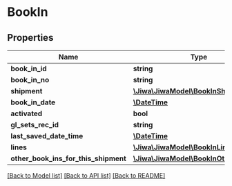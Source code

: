# BookIn

## Properties
Name | Type | Description | Notes
------------ | ------------- | ------------- | -------------
**book_in_id** | **string** |  | [optional] 
**book_in_no** | **string** |  | [optional] 
**shipment** | [**\Jiwa\JiwaModel\BookInShipment**](BookInShipment.md) |  | [optional] 
**book_in_date** | [**\DateTime**](\DateTime.md) |  | [optional] 
**activated** | **bool** |  | [optional] 
**gl_sets_rec_id** | **string** |  | [optional] 
**last_saved_date_time** | [**\DateTime**](\DateTime.md) |  | [optional] 
**lines** | [**\Jiwa\JiwaModel\BookInLine[]**](BookInLine.md) |  | [optional] 
**other_book_ins_for_this_shipment** | [**\Jiwa\JiwaModel\BookInOtherBookIn[]**](BookInOtherBookIn.md) |  | [optional] 

[[Back to Model list]](../README.md#documentation-for-models) [[Back to API list]](../README.md#documentation-for-api-endpoints) [[Back to README]](../README.md)


